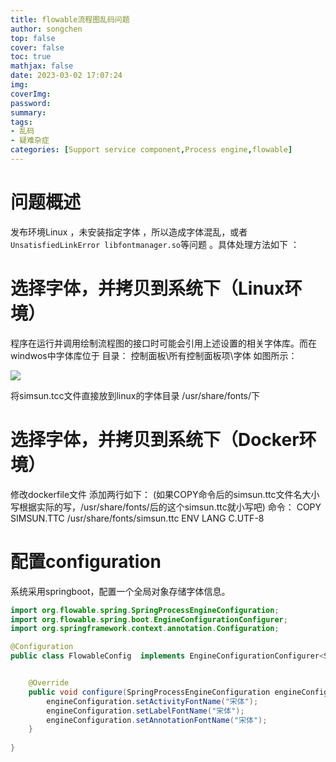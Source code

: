 ```yaml
---
title: flowable流程图乱码问题
author: songchen
top: false
cover: false
toc: true
mathjax: false
date: 2023-03-02 17:07:24
img:
coverImg:
password:
summary:
tags:
- 乱码
- 疑难杂症
categories: [Support service component,Process engine,flowable]
---
```

# 问题概述

发布环境Linux ，未安装指定字体 ，所以造成字体混乱，或者 `UnsatisfiedLinkError libfontmanager.so`等问题 。具体处理方法如下 ： 

# 选择字体，并拷贝到系统下（Linux环境）

程序在运行并调用绘制流程图的接口时可能会引用上述设置的相关字体库。而在windwos中字体库位于
目录： 控制面板\所有控制面板项\字体 如图所示：

![](1.png)

将simsun.tcc文件直接放到linux的字体目录 /usr/share/fonts/下 

# 选择字体，并拷贝到系统下（Docker环境）

修改dockerfile文件
添加两行如下： (如果COPY命令后的simsun.ttc文件名大小写根据实际的写，/usr/share/fonts/后的这个simsun.ttc就小写吧)
命令：
COPY SIMSUN.TTC /usr/share/fonts/simsun.ttc
ENV LANG C.UTF-8

# 配置configuration

系统采用springboot，配置一个全局对象存储字体信息。

```java
import org.flowable.spring.SpringProcessEngineConfiguration;
import org.flowable.spring.boot.EngineConfigurationConfigurer;
import org.springframework.context.annotation.Configuration;

@Configuration
public class FlowableConfig  implements EngineConfigurationConfigurer<SpringProcessEngineConfiguration>{


    @Override
    public void configure(SpringProcessEngineConfiguration engineConfiguration) {
        engineConfiguration.setActivityFontName("宋体");
        engineConfiguration.setLabelFontName("宋体");
        engineConfiguration.setAnnotationFontName("宋体");
    }
    
}
```